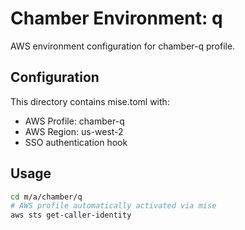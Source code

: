 # Chamber Environment: q

AWS environment configuration for chamber-q profile.

## Configuration

This directory contains mise.toml with:
- AWS Profile: chamber-q
- AWS Region: us-west-2
- SSO authentication hook

## Usage

```bash
cd m/a/chamber/q
# AWS profile automatically activated via mise
aws sts get-caller-identity
```
